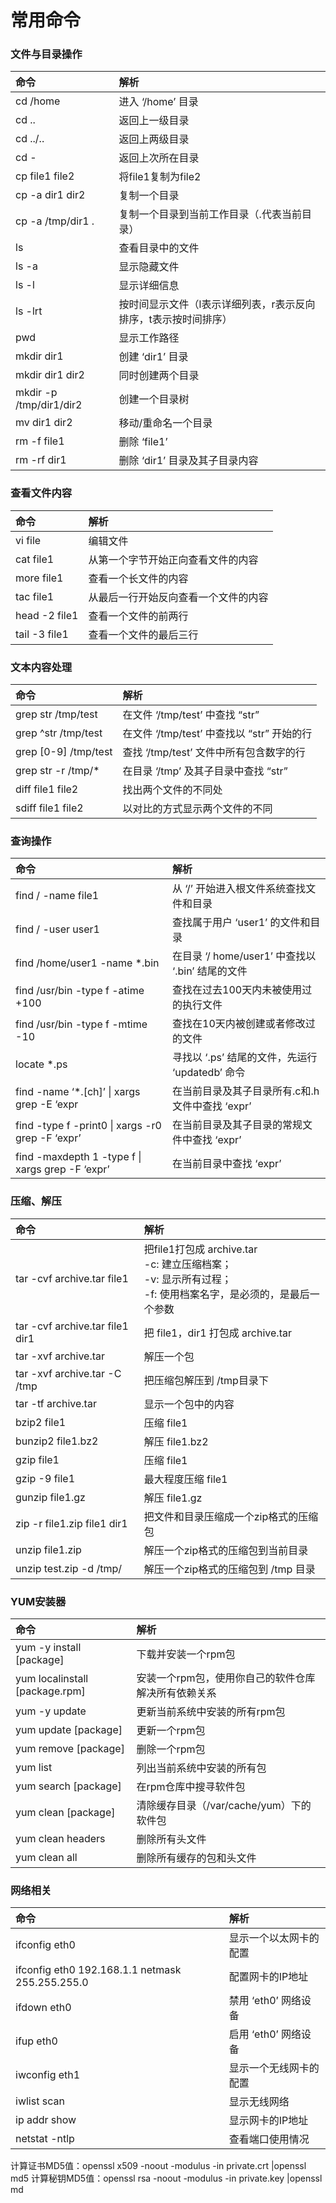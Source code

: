# 常用命令

### 文件与目录操作

|命令|解析|
|:--|:--|
|cd /home|进入 ‘/home’ 目录|
|cd ..|返回上一级目录|
|cd ../..|返回上两级目录|
|cd -|返回上次所在目录|
|cp file1 file2|将file1复制为file2|
|cp -a dir1 dir2|复制一个目录|
|cp -a /tmp/dir1 .|复制一个目录到当前工作目录（.代表当前目录）|
|ls|查看目录中的文件|
|ls -a|显示隐藏文件|
|ls -l|显示详细信息|
|ls -lrt|按时间显示文件（l表示详细列表，r表示反向排序，t表示按时间排序）|
|pwd|显示工作路径|
|mkdir dir1|创建 ‘dir1’ 目录|
|mkdir dir1 dir2|同时创建两个目录|
|mkdir -p /tmp/dir1/dir2|创建一个目录树|
|mv dir1 dir2|移动/重命名一个目录|
|rm -f file1|删除 ‘file1’|
|rm -rf dir1|删除 ‘dir1’ 目录及其子目录内容|

### 查看文件内容
|命令|解析|
|:--|:--|
|vi file|编辑文件|
|cat file1|从第一个字节开始正向查看文件的内容|
|more file1|查看一个长文件的内容|
|tac file1|从最后一行开始反向查看一个文件的内容|
|head -2 file1|查看一个文件的前两行|
|tail -3 file1|查看一个文件的最后三行|

### 文本内容处理
|命令|解析|
|:--|:--|
|grep str /tmp/test|在文件 ‘/tmp/test’ 中查找 “str”|
|grep ^str /tmp/test|在文件 ‘/tmp/test’ 中查找以 “str” 开始的行|
|grep [0-9] /tmp/test|查找 ‘/tmp/test’ 文件中所有包含数字的行|
|grep str -r /tmp/*|在目录 ‘/tmp’ 及其子目录中查找 “str”|
|diff file1 file2|找出两个文件的不同处|
|sdiff file1 file2|以对比的方式显示两个文件的不同|

### 查询操作
|命令|解析|
|:--|:--|
|find / -name file1|从 ‘/’ 开始进入根文件系统查找文件和目录|
|find / -user user1|查找属于用户 ‘user1’ 的文件和目录|
|find /home/user1 -name \*.bin|在目录 ‘/ home/user1’ 中查找以 ‘.bin’ 结尾的文件|
|find /usr/bin -type f -atime +100|查找在过去100天内未被使用过的执行文件|
|find /usr/bin -type f -mtime -10|查找在10天内被创建或者修改过的文件|
|locate \*.ps|寻找以 ‘.ps’ 结尾的文件，先运行 ‘updatedb’ 命令|
|find -name ‘*.[ch]’ \| xargs grep -E ‘expr|在当前目录及其子目录所有.c和.h文件中查找 ‘expr’|
|find -type f -print0 \| xargs -r0 grep -F ‘expr’|在当前目录及其子目录的常规文件中查找 ‘expr’|
|find -maxdepth 1 -type f \| xargs grep -F ‘expr’|在当前目录中查找 ‘expr’|

### 压缩、解压
|命令|解析|
|:--|:--|
|tar -cvf archive.tar file1|把file1打包成 archive.tar<br />-c: 建立压缩档案；<br />-v: 显示所有过程；<br />-f: 使用档案名字，是必须的，是最后一个参数|
|tar -cvf archive.tar file1 dir1|把 file1，dir1 打包成 archive.tar|
|tar -xvf archive.tar|解压一个包|
|tar -xvf archive.tar -C /tmp|把压缩包解压到 /tmp目录下|
|tar -tf archive.tar|显示一个包中的内容|
|bzip2 file1|压缩 file1|
|bunzip2 file1.bz2|解压 file1.bz2|
|gzip file1|压缩 file1|
|gzip -9 file1|最大程度压缩 file1|
|gunzip file1.gz|解压 file1.gz||zip file1.zip file1|创建一个zip格式的压缩包|
|zip -r file1.zip file1 dir1|把文件和目录压缩成一个zip格式的压缩包|
|unzip file1.zip|解压一个zip格式的压缩包到当前目录|
|unzip test.zip -d /tmp/|解压一个zip格式的压缩包到 /tmp 目录|

### YUM安装器
|命令|解析|
|:--|:--|
|yum -y install [package]|下载并安装一个rpm包|
|yum localinstall [package.rpm]|安装一个rpm包，使用你自己的软件仓库解决所有依赖关系|
|yum -y update|更新当前系统中安装的所有rpm包|
|yum update [package]|更新一个rpm包|
|yum remove [package]|删除一个rpm包|
|yum list|列出当前系统中安装的所有包|
|yum search [package]|在rpm仓库中搜寻软件包|
|yum clean [package]|清除缓存目录（/var/cache/yum）下的软件包|
|yum clean headers|删除所有头文件|
|yum clean all|删除所有缓存的包和头文件|

### 网络相关
|命令|解析|
|:--|:--|
|ifconfig eth0|显示一个以太网卡的配置|
|ifconfig eth0 192.168.1.1 netmask 255.255.255.0|配置网卡的IP地址|
|ifdown eth0|禁用 ‘eth0’ 网络设备|
|ifup eth0|启用 ‘eth0’ 网络设备|
|iwconfig eth1|显示一个无线网卡的配置|
|iwlist scan|显示无线网络|
|ip addr show|显示网卡的IP地址|
|netstat -ntlp|查看端口使用情况|


计算证书MD5值：openssl x509 -noout -modulus -in private.crt |openssl md5
计算秘钥MD5值：openssl rsa -noout -modulus -in private.key |openssl md
